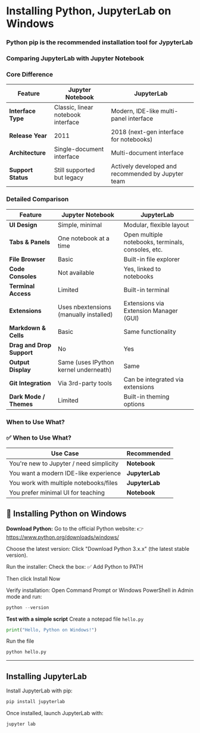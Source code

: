 # Installing Python, JupyterLab on Windows
### Python pip is the recommended installation tool for JypyterLab
### Comparing JupyterLab with Jupyter Notebook

### Core Difference
| Feature             | **Jupyter Notebook**                            | **JupyterLab**                                      |
|---------------------|--------------------------------------------------|-----------------------------------------------------|
| **Interface Type**  | Classic, linear notebook interface               | Modern, IDE-like multi-panel interface              |
| **Release Year**    | 2011                                             | 2018 (next-gen interface for notebooks)             |
| **Architecture**    | Single-document interface                        | Multi-document interface                            |
| **Support Status**  | Still supported but legacy                       | Actively developed and recommended by Jupyter team  |

### Detailed Comparison
| Feature                      | **Jupyter Notebook**                       | **JupyterLab**                                     |
|-----------------------------|---------------------------------------------|----------------------------------------------------|
| **UI Design**               | Simple, minimal                             | Modular, flexible layout                          |
| **Tabs & Panels**           | One notebook at a time                      | Open multiple notebooks, terminals, consoles, etc. |
| **File Browser**            | Basic                                       | Built-in file explorer                            |
| **Code Consoles**           | Not available                               | Yes, linked to notebooks                          |
| **Terminal Access**         | Limited                                     | Built-in terminal                                 |
| **Extensions**              | Uses nbextensions (manually installed)      | Extensions via Extension Manager (GUI)            |
| **Markdown & Cells**        | Basic                                       | Same functionality                                |
| **Drag and Drop Support**   | No                                          | Yes                                               |
| **Output Display**          | Same (uses IPython kernel underneath)       | Same                                              |
| **Git Integration**         | Via 3rd-party tools                         | Can be integrated via extensions                  |
| **Dark Mode / Themes**      | Limited                                     | Built-in theming options                         |

### When to Use What?
### ✅ When to Use What?

| Use Case                                 | Recommended     |
|------------------------------------------|-----------------|
| You're new to Jupyter / need simplicity  | **Notebook**    |
| You want a modern IDE-like experience    | **JupyterLab**  |
| You work with multiple notebooks/files   | **JupyterLab**  |
| You prefer minimal UI for teaching       | **Notebook**    |

## 🐍 Installing Python on Windows
**Download Python:**
Go to the official Python website:
👉 https://www.python.org/downloads/windows/

Choose the latest version:
Click "Download Python 3.x.x" (the latest stable version).

Run the installer:
Check the box: ✅ Add Python to PATH

Then click Install Now

Verify installation:
Open Command Prompt or Windows PowerShell in Admin mode and run:
```python
python --version
```
**Test with a simple script**
Create a notepad file `hello.py`
```python
print("Hello, Python on Windows!")
```
Run the file
```python
python hello.py
```
---
## Installing JupyterLab
Install JupyterLab with pip:
```python
pip install jupyterlab
```
Once installed, launch JupyterLab with:
```python
jupyter lab
```

